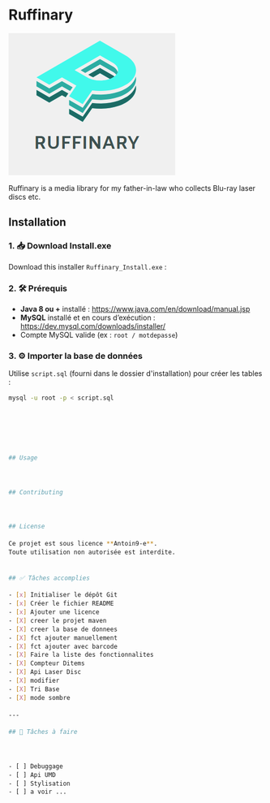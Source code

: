 # Ruffinary

![Logo](/logo.png)

Ruffinary is a media library for my father-in-law who collects Blu-ray laser discs etc.

## Installation


### 1. 📥 Download Install.exe 
Download this installer `Ruffinary_Install.exe` : 

### 2. 🛠️ Prérequis
- **Java 8 ou +** installé : https://www.java.com/en/download/manual.jsp
- **MySQL** installé et en cours d’exécution : https://dev.mysql.com/downloads/installer/
- Compte MySQL valide (ex : `root / motdepasse`)

### 3. ⚙️ Importer la base de données
Utilise `script.sql` (fourni dans le dossier d'installation) pour créer les tables :

```bash
mysql -u root -p < script.sql






## Usage



## Contributing



## License

Ce projet est sous licence **Antoin9-e**.  
Toute utilisation non autorisée est interdite.


## ✅ Tâches accomplies

- [x] Initialiser le dépôt Git
- [x] Créer le fichier README
- [x] Ajouter une licence
- [X] creer le projet maven
- [X] creer la base de donnees
- [X] fct ajouter manuellement
- [X] fct ajouter avec barcode
- [X] Faire la liste des fonctionnalites
- [X] Compteur Ditems
- [X] Api Laser Disc
- [X] modifier
- [X] Tri Base
- [X] mode sombre

---

## 🔧 Tâches à faire



- [ ] Debuggage
- [ ] Api UMD
- [ ] Stylisation
- [ ] a voir ...



